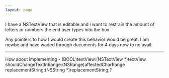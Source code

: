 ```yaml
---
layout: page
---
```


I have a NSTextView that is editable and i want to restrain the amount of letters or numbers the end user types into the box. 

Any pointers to how I would create this behavior would be great. I am newbe and have waded through ducuments for 4 days now to no avail.



----

How about implementing     - (BOOL)textView:(NSTextView *)textView shouldChangeTextInRange:(NSRange)affectedCharRange replacementString:(NSString *)replacementString;?
